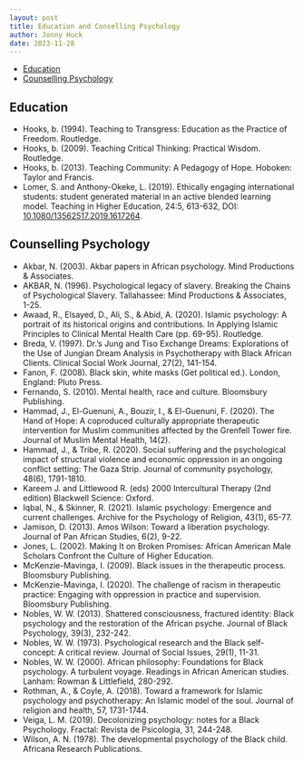 ```yaml
---
layout: post
title: Education and Conselling Psychology
author: Jonny Huck
date: 2023-11-28
---
```


* [Education](#Education)
* [Counselling Psychology](#Counselling-Psychology)

## Education

* Hooks, b. (1994). Teaching to Transgress: Education as the Practice of Freedom. Routledge.
* Hooks, b. (2009). Teaching Critical Thinking: Practical Wisdom. Routledge.
* Hooks, b. (2013). Teaching Community: A Pedagogy of Hope. Hoboken: Taylor and Francis.
* Lomer, S. and Anthony-Okeke, L. (2019). Ethically engaging international students: student generated material in an active blended learning model. Teaching in Higher Education, 24:5, 613-632, DOI: [10.1080/13562517.2019.1617264](https://www.tandfonline.com/doi/abs/10.1080/13562517.2019.1617264?journalCode=cthe20).

## Counselling Psychology

* Akbar, N. (2003). Akbar papers in African psychology. Mind Productions & Associates.
* AKBAR, N. (1996). Psychological legacy of slavery. Breaking the Chains of Psychological Slavery. Tallahassee: Mind Productions & Associates, 1-25.
* Awaad, R., Elsayed, D., Ali, S., & Abid, A. (2020). Islamic psychology: A portrait of its historical origins and contributions. In Applying Islamic Principles to Clinical Mental Health Care (pp. 69-95). Routledge.
* Breda, V. (1997). Dr.’s Jung and Tiso Exchange Dreams: Explorations of the Use of Jungian Dream Analysis in Psychotherapy with Black African Clients. Clinical Social Work Journal, 27(2), 141-154.
* Fanon, F. (2008). Black skin, white masks (Get political ed.). London, England: Pluto Press.
* Fernando, S. (2010). Mental health, race and culture. Bloomsbury Publishing. 
* Hammad, J., El-Guenuni, A., Bouzir, I., & El-Guenuni, F. (2020). The Hand of Hope: A coproduced culturally appropriate therapeutic intervention for Muslim communities affected by the Grenfell Tower fire. Journal of Muslim Mental Health, 14(2).
* Hammad, J., & Tribe, R. (2020). Social suffering and the psychological impact of structural violence and economic oppression in an ongoing conflict setting: The Gaza Strip. Journal of community psychology, 48(6), 1791-1810.
* Kareem J. and Littlewood R. (eds) 2000 Intercultural Therapy (2nd edition) Blackwell Science: Oxford.
* Iqbal, N., & Skinner, R. (2021). Islamic psychology: Emergence and current challenges. Archive for the Psychology of Religion, 43(1), 65-77.
* Jamison, D. (2013). Amos Wilson: Toward a liberation psychology. Journal of Pan African Studies, 6(2), 9-22.
* Jones, L. (2002). Making It on Broken Promises: African American Male Scholars Confront the Culture of Higher Education.
* McKenzie-Mavinga, I. (2009). Black issues in the therapeutic process. Bloomsbury Publishing.
* McKenzie-Mavinga, I. (2020). The challenge of racism in therapeutic practice: Engaging with oppression in practice and supervision. Bloomsbury Publishing.
* Nobles, W. W. (2013). Shattered consciousness, fractured identity: Black psychology and the restoration of the African psyche. Journal of Black Psychology, 39(3), 232-242.
* Nobles, W. W. (1973). Psychological research and the Black self‐concept: A critical review. Journal of Social Issues, 29(1), 11-31.
* Nobles, W. W. (2000). African philosophy: Foundations for Black psychology. A turbulent voyage. Readings in African American studies. Lanham: Rowman & Littlefield, 280-292.
* Rothman, A., & Coyle, A. (2018). Toward a framework for Islamic psychology and psychotherapy: An Islamic model of the soul. Journal of religion and health, 57, 1731-1744.
* Veiga, L. M. (2019). Decolonizing psychology: notes for a Black Psychology. Fractal: Revista de Psicologia, 31, 244-248.
* Wilson, A. N. (1978). The developmental psychology of the Black child. Africana Research Publications.
